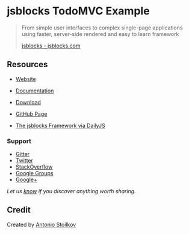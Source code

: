# jsblocks TodoMVC Example

 > From simple user interfaces to complex single-page applications using faster, server-side rendered and easy to learn framework
 >
 > [jsblocks - jsblocks.com](http://jsblocks.com)


## Resources

- [Website](http://jsblocks.com)
- [Documentation](http://jsblocks.com/learn)
- [Download](http://jsblocks.com/download)
- [GitHub Page](https://github.com/astoilkov/jsblocks)

- [The jsblocks Framework via DailyJS](http://dailyjs.com/2015/05/29/the-jsblocks-framework/)

### Support

- [Gitter](https://gitter.im/astoilkov/jsblocks?utm_source=github_link)
- [Twitter](http://twitter.com/jsblocks)
- [StackOverflow](http://stackoverflow.com/questions/tagged/jsblocks)
- [Google Groups](https://groups.google.com/forum/#!forum/jsblocks)
- [Google+](https://plus.google.com/communities/100030562502977783693)

*Let us [know](https://github.com/tastejs/tobuymvc/issues) if you discover anything worth sharing.*

## Credit

Created by [Antonio Stoilkov](http://astoilkov.com)
